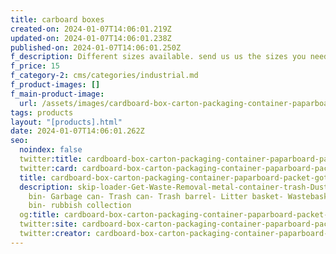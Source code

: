 ```yaml
---
title: carboard boxes
created-on: 2024-01-07T14:06:01.219Z
updated-on: 2024-01-07T14:06:01.238Z
published-on: 2024-01-07T14:06:01.250Z
f_description: Different sizes available. send us us the sizes you need for customize cutting.
f_price: 15
f_category-2: cms/categories/industrial.md
f_product-images: []
f_main-product-image:
  url: /assets/images/cardboard-box-carton-packaging-container-paparboard-packet-gotogh-ghana-accra-1.jpg
tags: products
layout: "[products].html"
date: 2024-01-07T14:06:01.262Z
seo:
  noindex: false
  twitter:title: cardboard-box-carton-packaging-container-paparboard-packet-gotogh-ghana-accra
  twitter:card: cardboard-box-carton-packaging-container-paparboard-packet-gotogh-ghana-accra
  title: cardboard-box-carton-packaging-container-paparboard-packet-gotogh-ghana-accra
  description: skip-loader-Get-Waste-Removal-metal-container-trash-Dustbin- Waste
    bin- Garbage can- Trash can- Trash barrel- Litter basket- Wastebasket- Ash
    bin- rubbish collection
  og:title: cardboard-box-carton-packaging-container-paparboard-packet-gotogh-ghana-accra
  twitter:site: cardboard-box-carton-packaging-container-paparboard-packet-gotogh-ghana-accra
  twitter:creator: cardboard-box-carton-packaging-container-paparboard-packet-gotogh-ghana-accra
---
```

